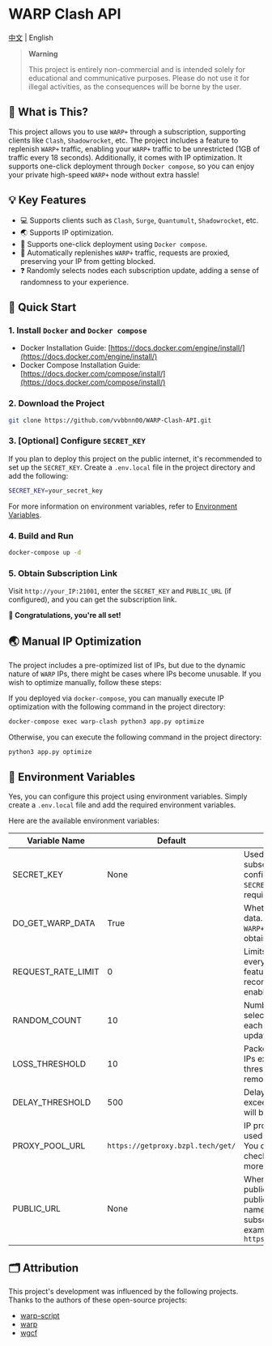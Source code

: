 # WARP Clash API

[中文](README.md) | English

> **Warning**
>
> This project is entirely non-commercial and is intended solely for educational and communicative purposes. Please do
> not use it for illegal activities, as the consequences will be borne by the user.

## 🤔 What is This?

This project allows you to use `WARP+` through a subscription, supporting clients
like `Clash`, `Shadowrocket`, etc. The project includes a feature to replenish `WARP+` traffic,
enabling your `WARP+` traffic to be unrestricted (1GB of traffic every 18 seconds). Additionally, it comes with IP
optimization. It supports one-click deployment through `Docker compose`, so you can enjoy your private
high-speed `WARP+` node without extra hassle!

## 💡 Key Features

- 💻 Supports clients such as `Clash`, `Surge`, `Quantumult`, `Shadowrocket`, etc.
- 🌏 Supports IP optimization.
- 🐋 Supports one-click deployment using `Docker compose`.
- 📕 Automatically replenishes `WARP+` traffic, requests are proxied, preserving your IP from getting blocked.
- ❓ Randomly selects nodes each subscription update, adding a sense of randomness to your experience.

## 🚀 Quick Start

### 1. Install `Docker` and `Docker compose`

- Docker Installation Guide: [https://docs.docker.com/engine/install/](https://docs.docker.com/engine/install/)
- Docker Compose Installation
  Guide: [https://docs.docker.com/compose/install/](https://docs.docker.com/compose/install/)

### 2. Download the Project

```bash
git clone https://github.com/vvbbnn00/WARP-Clash-API.git
```

### 3. [Optional] Configure `SECRET_KEY`

If you plan to deploy this project on the public internet, it's recommended to set up the `SECRET_KEY`. Create
a `.env.local` file in the project directory and add the following:

```bash
SECRET_KEY=your_secret_key
```

For more information on environment variables, refer to [Environment Variables](#-environment-variables).

### 4. Build and Run

```bash
docker-compose up -d
```

### 5. Obtain Subscription Link

Visit `http://your_IP:21001`, enter the `SECRET_KEY` and `PUBLIC_URL` (if configured), and you can get the subscription
link.

**🎉 Congratulations, you're all set!**

## 🌏 Manual IP Optimization

The project includes a pre-optimized list of IPs, but due to the dynamic nature of `WARP` IPs, there might be cases
where IPs become unusable. If you wish to optimize manually, follow these steps:

If you deployed via `docker-compose`, you can manually execute IP optimization with the following command in the project
directory:

```bash
docker-compose exec warp-clash python3 app.py optimize
```

Otherwise, you can execute the following command in the project directory:

```bash
python3 app.py optimize
```

## 🔧 Environment Variables

Yes, you can configure this project using environment variables. Simply create a `.env.local` file and add the required
environment variables.

Here are the available environment variables:

| Variable Name      | Default                           | Description                                                                                                                                                    |
|--------------------|-----------------------------------|----------------------------------------------------------------------------------------------------------------------------------------------------------------|
| SECRET_KEY         | None                              | Used to protect the subscription link. If not configured, no `SECRET_KEY` input is required to get the link.                                                   |
| DO_GET_WARP_DATA   | True                              | Whether to get `WARP+` data. If set to `False`, the `WARP+` data will not be obtained.                                                                         |
| REQUEST_RATE_LIMIT | 0                                 | Limits requests to once every X seconds. This feature is unstable; it's recommended not to enable it.                                                          |
| RANDOM_COUNT       | 10                                | Number of randomly selected nodes during each subscription update.                                                                                             |
| LOSS_THRESHOLD     | 10                                | Packet loss threshold; IPs exceeding this threshold will be removed.                                                                                           |
| DELAY_THRESHOLD    | 500                               | Delay threshold; IPs exceeding this threshold will be removed.                                                                                                 |
| PROXY_POOL_URL     | `https://getproxy.bzpl.tech/get/` | IP proxy pool address, used to get `WARP+` traffic. You can build it yourself, check [proxy_pool](https://github.com/jhao104/proxy_pool) for more information. |
| PUBLIC_URL         | None                              | When deployed on the public network, fill in the public IP or domain name to generate subscription links. for example `https://subs.zeabur.app`                |

## 🗂️ Attribution

This project's development was influenced by the following projects. Thanks to the authors of these open-source
projects:

- [warp-script](https://gitlab.com/Misaka-blog/warp-script)
- [warp](https://replit.com/@aliilapro/warp)
- [wgcf](https://github.com/ViRb3/wgcf)